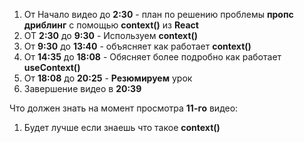 1) От Начало видео до **2:30** - план по решению проблемы **пропс дриблинг** с помощью **context()** из **React**
2) ОТ **2:30** до **9:30**   - Используем **context()**
3) От **9:30** до **13:40**  - объясняет как работает **context()**
4) От **14:35** до **18:08** - Обясняет более подробно как работает **useContext()**
5) От **18:08** до **20:25** - **Резюмируем** урок 
6) Завершение видео в **20:39** 




Что должен знать на момент просмотра **11-го** видео:
1) Будет лучше если знаешь что такое **context()**